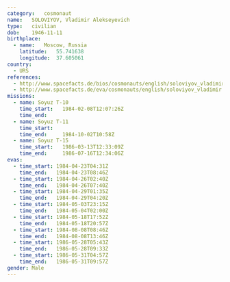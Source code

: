 ```yaml
---
category:	cosmonaut
name:	SOLOVIYOV, Vladimir Alekseyevich 
type:	civilian
dob:	1946-11-11
birthplace:
  - name:	Moscow, Russia
    latitude:	55.741638
    longitude:	37.605061
country:
  - URS
references:
  - http://www.spacefacts.de/bios/cosmonauts/english/soloviyov_vladimir.htm
  - http://www.spacefacts.de/eva/cosmonauts/english/soloviyov_vladimir.htm
missions:
  - name: Soyuz T-10
    time_start:   1984-02-08T12:07:26Z
    time_end:     
  - name: Soyuz T-11
    time_start:   
    time_end:     1984-10-02T10:58Z
  - name: Soyuz T-15
    time_start:   1986-03-13T12:33:09Z
    time_end:     1986-07-16T12:34:06Z
evas:
  - time_start: 1984-04-23T04:31Z
    time_end:   1984-04-23T08:46Z
  - time_start: 1984-04-26T02:40Z
    time_end:   1984-04-26T07:40Z
  - time_start: 1984-04-29T01:35Z
    time_end:   1984-04-29T04:20Z
  - time_start: 1984-05-03T23:15Z
    time_end:   1984-05-04T02:00Z
  - time_start: 1984-05-18T17:52Z
    time_end:   1984-05-18T20:57Z
  - time_start: 1984-08-08T08:46Z
    time_end:   1984-08-08T13:46Z
  - time_start: 1986-05-28T05:43Z
    time_end:   1986-05-28T09:33Z
  - time_start: 1986-05-31T04:57Z
    time_end:   1986-05-31T09:57Z
gender:	Male
---
```

